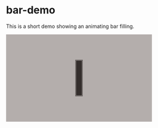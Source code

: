 # bar-demo

This is a short demo showing an animating bar filling.

![demo of bar filling and emptying](./demo.gif)
